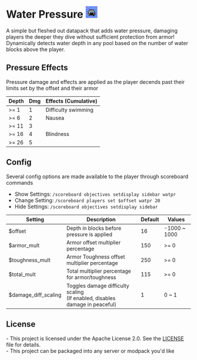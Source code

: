 # Water Pressure  ![pack.png](https://github.com/RoarkCats/Water-Pressure/blob/main/pack.png?raw=true)
A simple but fleshed out datapack that adds water pressure,
damaging players the deeper they dive without sufficient protection from armor!
Dynamically detects water depth in any pool based on the number of water blocks above the player.

## Pressure Effects

Pressure damage and effects are applied as the player decends past their limits set by the offset and their armor

| Depth | Dmg | Effects (Cumulative) |
|-------|---|---------------------|
| >= 1  | 1 | Difficulty swimming |
| >= 6  | 2 | Nausea        |
| >= 11 | 3 ||
| >= 16 | 4 | Blindness     |
| >= 26 | 5 ||

## Config

Several config options are made available to the player through scoreboard commands

- Show Settings: `/scoreboard objectives setdisplay sidebar watpr`
- Change Setting: `/scoreboard players set $offset watpr 20`
- Hide Settings: `/scoreboard objectives setdisplay sidebar`


| Setting               | Description                                            | Default | Values       |
|-----------------------|--------------------------------------------------------|---------|--------------|
| $offset               | Depth in blocks before pressure is applied             | 16      | -1000 ~ 1000 |
| $armor_mult           | Armor offset multiplier percentage                     | 150     | >= 0         |
| $toughness_mult       | Armor Toughness offset multiplier percentage           | 250     | >= 0         |
| $total_mult           | Total multiplier percentage for armor/toughness        | 115     | >= 0         |
| $damage_diff_scaling  | Toggles damage difficulty scaling <br/> (If enabled, disables damage in peaceful) | 1       | 0 ~ 1        |


## License
\- This project is licensed under the Apache License 2.0. See the [LICENSE](LICENSE) file for details.
<br/>
\- This project can be packaged into any server or modpack you'd like
